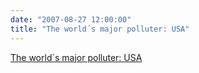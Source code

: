 ```yaml
---
date: "2007-08-27 12:00:00"
title: "The world´s major polluter: USA"
---
```


[The world´s major polluter: USA](/lemire/blog/2007/08-27-the-worlds-major-polluter-usa)


